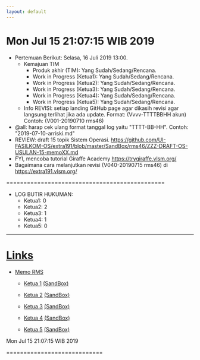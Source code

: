 ```yaml
---
layout: default
---
```


Mon Jul 15 21:07:15 WIB 2019
============================  

* Pertemuan Berikut: Selasa, 16 Juli 2019 13:00.
  * Kemajuan TIM
    * Produk akhir (TIM): Yang Sudah/Sedang/Rencana.
    * Work in Progress (Ketua1): Yang Sudah/Sedang/Rencana.
    * Work in Progress (Ketua2): Yang Sudah/Sedang/Rencana.
    * Work in Progress (Ketua3): Yang Sudah/Sedang/Rencana.
    * Work in Progress (Ketua4): Yang Sudah/Sedang/Rencana.
    * Work in Progress (Ketua5): Yang Sudah/Sedang/Rencana.
  * Info REVISI: setiap landing GitHub page agar dikasih revisi agar langsung terlihat jika ada update.
    Format: (Vvvv-TTTTBBHH akun)
    Contoh: (V001-20190710 rms46)
* @all: harap cek ulang format tanggal log yaitu "TTTT-BB-HH". Contoh: "2019-07-10-arriski.md"
* REVIEW: draft 15 topik Sistem Operasi.
  https://github.com/UI-FASILKOM-OS/extra191/blob/master/SandBox/rms46/ZZZ-DRAFT-OS-USULAN-15-memoXX.md
* FYI, mencoba tutorial Giraffe Academy https://trygiraffe.vlsm.org/
* Bagaimana cara melanjutkan revisi (V040-20190715 rms46) di https://extra191.vlsm.org/
   
==============================================

* LOG BUTIR HUKUMAN:
  * Ketua1: 0
  * Ketua2: 2
  * Ketua3: 1
  * Ketua4: 1
  * Ketua5: 0

<hr>

# [Links](https://extra191.vlsm.org)

- [Memo RMS](
   https://github.com/UI-FASILKOM-OS/extra191/tree/master/SandBox/rms46/)

  - [Ketua 1](
     https://SeedSider.github.io/extra191/)
    [(SandBox)](
     https://github.com/SeedSider/extra191/tree/master/SandBox/SeedSider/)

  - [Ketua 2](
     https://zeeblader.github.io/extra191/)
    [(SandBox)](
     https://github.com/zeeblader/extra191/tree/master/SandBox/zeeblader/)

  - [Ketua 3](
     https://ihsanauliaa.github.io/extra191/)
    [(SandBox)](
     https://github.com/ihsanauliaa/extra191/tree/master/SandBox/ihsanauliaa/)

  - [Ketua 4](
     https://andriansyahp.github.io/extra191/)
    [(SandBox)](
     https://github.com/andriansyahp/extra191/tree/master/SandBox/andriansyahp/)

  - [Ketua 5](
     https://arriski.github.io/extra191/)
    [(SandBox)](
     https://github.com/arriski/extra191/tree/master/SandBox/arriski/)


Mon Jul 15 21:07:15 WIB 2019

============================

